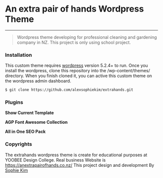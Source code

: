 # An extra pair of hands Wordpress Theme
---
> Wordpress theme developing for professional cleaning and gardening company in NZ. This project is only using school project.

### Installation

This custom theme requires [wordpress](https://Wordpress.org.) version 5.2.4+ to run.
Once you install the wordpress, clone this repository into the /wp-content/themes/ directory. When you finish cloned it, you can active this custom theme on the wordpress admin dashboard.

```sh
$ git clone https://github.com/alexsophiekim/extrahands.git
```

### Plugins

**Show Current Template**

**AGP Font Awesome Collection**

**All in One SEO Pack**

### Copyrights

The extrahands wordpress theme is create for educational purposes at YOOBEE Design College.
Real business Website is https://anextrapairofhands.co.nz/
This project design and development By [Sophie Kim](https://sophie-kim.com/)
